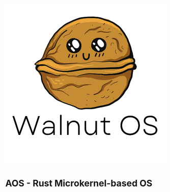 <p align="center">
  <img alt="Walnut Logo" src="assets/img/WalnutComplete.svg">
</p>


# AOS - Rust Microkernel-based OS


